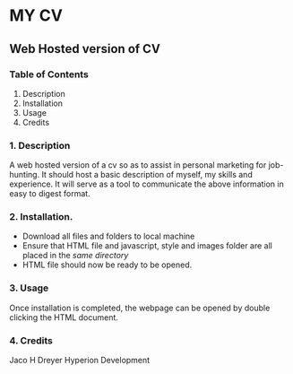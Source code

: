 # MY CV

## Web Hosted version of CV

### Table of Contents

1. Description
1. Installation
1. Usage
1. Credits

### 1. Description
A web hosted version of a cv so as to assist in personal marketing for job-hunting. It should host a basic description of myself, my skills and experience.
It will serve as a tool to communicate the above information in easy to digest format.

### 2. Installation.
* Download all files and folders to local machine
* Ensure that HTML file and javascript, style and images folder are all placed in the _same directory_
* HTML file should now be ready to be opened.

### 3. Usage
Once installation is completed, the webpage can be opened by double clicking the HTML document.

### 4. Credits
Jaco H Dreyer
Hyperion Development
